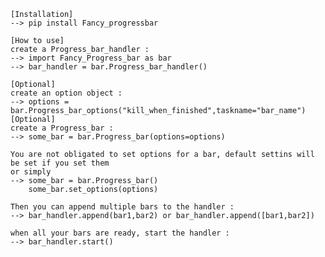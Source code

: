 	[Installation]
	--> pip install Fancy_progressbar

	[How to use]
	create a Progress_bar_handler :
	--> import Fancy_Progress_bar as bar
	--> bar_handler = bar.Progress_bar_handler()

	[Optional]
	create an option object :
	--> options = bar.Progress_bar_options("kill_when_finished",taskname="bar_name")
	[Optional]
	create a Progress_bar :
	--> some_bar = bar.Progress_bar(options=options)

	You are not obligated to set options for a bar, default settins will be set if you set them
	or simply
	--> some_bar = bar.Progress_bar()
		some_bar.set_options(options)

	Then you can append multiple bars to the handler :
	--> bar_handler.append(bar1,bar2) or bar_handler.append([bar1,bar2])

	when all your bars are ready, start the handler :
	--> bar_handler.start()